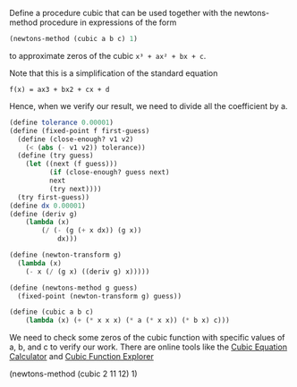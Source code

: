 Define a procedure cubic that can be used together with the newtons-method procedure in expressions of the form

```scheme
(newtons-method (cubic a b c) 1)
```

to approximate zeros of the cubic `x³ + ax² + bx + c`.

Note that this is a simplification of the standard equation  

`f(x) = ax3 + bx2 + cx + d`

Hence, when we verify our result, we need to divide all the coefficient by a.  


```scheme
(define tolerance 0.00001)
(define (fixed-point f first-guess)
  (define (close-enough? v1 v2)
    (< (abs (- v1 v2)) tolerance))
  (define (try guess)
    (let ((next (f guess)))
          (if (close-enough? guess next)
          next
          (try next))))
  (try first-guess))
(define dx 0.00001)
(define (deriv g)
    (lambda (x)
        (/ (- (g (+ x dx)) (g x))
            dx)))

(define (newton-transform g)
  (lambda (x)
    (- x (/ (g x) ((deriv g) x)))))

(define (newtons-method g guess)
  (fixed-point (newton-transform g) guess))

(define (cubic a b c)
    (lambda (x) (+ (* x x x) (* a (* x x)) (* b x) c)))
```

[Cubic Equation Calculator]: http://www.1728.com/cubic.htm
[Cubic Function Explorer]: http://www.mathopenref.com/cubicexplorer.html

We need to check some zeros of the cubic function with specific values of a, b, and c to verify our work. There are online tools like the [Cubic Equation Calculator][] and [Cubic Function Explorer][]

(newtons-method (cubic 2 11 12) 1)
